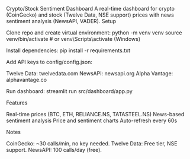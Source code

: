 Crypto/Stock Sentiment Dashboard
A real-time dashboard for crypto (CoinGecko) and stock (Twelve Data, NSE support) prices with news sentiment analysis (NewsAPI, VADER).
Setup

Clone repo and create virtual environment:
python -m venv venv
source venv/bin/activate  # or venv\Scripts\activate (Windows)


Install dependencies:
pip install -r requirements.txt


Add API keys to config/config.json:

Twelve Data: twelvedata.com
NewsAPI: newsapi.org
Alpha Vantage: alphavantage.co


Run dashboard:
streamlit run src/dashboard/app.py



Features

Real-time prices (BTC, ETH, RELIANCE.NS, TATASTEEL.NS)
News-based sentiment analysis
Price and sentiment charts
Auto-refresh every 60s

Notes

CoinGecko: ~30 calls/min, no key needed.
Twelve Data: Free tier, NSE support.
NewsAPI: 100 calls/day (free).

